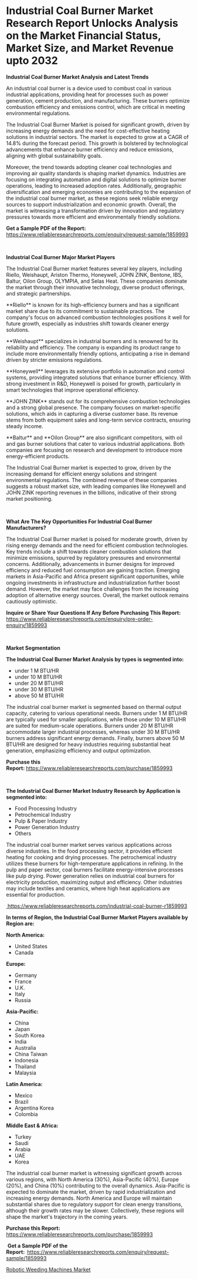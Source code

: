 <p><h1>Industrial Coal Burner Market Research Report Unlocks Analysis on the Market Financial Status, Market Size, and Market Revenue upto 2032</h1></p><p><strong>Industrial Coal Burner Market Analysis and Latest Trends</strong></p>
<p><p>An industrial coal burner is a device used to combust coal in various industrial applications, providing heat for processes such as power generation, cement production, and manufacturing. These burners optimize combustion efficiency and emissions control, which are critical in meeting environmental regulations.</p><p>The Industrial Coal Burner Market is poised for significant growth, driven by increasing energy demands and the need for cost-effective heating solutions in industrial sectors. The market is expected to grow at a CAGR of 14.8% during the forecast period. This growth is bolstered by technological advancements that enhance burner efficiency and reduce emissions, aligning with global sustainability goals. </p><p>Moreover, the trend towards adopting cleaner coal technologies and improving air quality standards is shaping market dynamics. Industries are focusing on integrating automation and digital solutions to optimize burner operations, leading to increased adoption rates. Additionally, geographic diversification and emerging economies are contributing to the expansion of the industrial coal burner market, as these regions seek reliable energy sources to support industrialization and economic growth. Overall, the market is witnessing a transformation driven by innovation and regulatory pressures towards more efficient and environmentally friendly solutions.</p></p>
<p><strong>Get a Sample PDF of the Report:&nbsp;</strong> <a href="https://www.reliableresearchreports.com/enquiry/request-sample/1859993?utm_campaign=2330&utm_medium=2&utm_source=Github&utm_content=ia&utm_term=22022025&utm_id=industrial-coal-burner">https://www.reliableresearchreports.com/enquiry/request-sample/1859993</a></p>
<p>&nbsp;</p>
<p><strong>Industrial Coal Burner Major Market Players</strong></p>
<p><p>The Industrial Coal Burner market features several key players, including Riello, Weishaupt, Ariston Thermo, Honeywell, JOHN ZINK, Bentone, IBS, Baltur, Oilon Group, OLYMPIA, and Selas Heat. These companies dominate the market through their innovative technology, diverse product offerings, and strategic partnerships.</p><p>**Riello** is known for its high-efficiency burners and has a significant market share due to its commitment to sustainable practices. The company's focus on advanced combustion technologies positions it well for future growth, especially as industries shift towards cleaner energy solutions.</p><p>**Weishaupt** specializes in industrial burners and is renowned for its reliability and efficiency. The company is expanding its product range to include more environmentally friendly options, anticipating a rise in demand driven by stricter emissions regulations. </p><p>**Honeywell** leverages its extensive portfolio in automation and control systems, providing integrated solutions that enhance burner efficiency. With strong investment in R&D, Honeywell is poised for growth, particularly in smart technologies that improve operational efficiency.</p><p>**JOHN ZINK** stands out for its comprehensive combustion technologies and a strong global presence. The company focuses on market-specific solutions, which aids in capturing a diverse customer base. Its revenue stems from both equipment sales and long-term service contracts, ensuring steady income.</p><p>**Baltur** and **Oilon Group** are also significant competitors, with oil and gas burner solutions that cater to various industrial applications. Both companies are focusing on research and development to introduce more energy-efficient products.</p><p>The Industrial Coal Burner market is expected to grow, driven by the increasing demand for efficient energy solutions and stringent environmental regulations. The combined revenue of these companies suggests a robust market size, with leading companies like Honeywell and JOHN ZINK reporting revenues in the billions, indicative of their strong market positioning.</p></p>
<p>&nbsp;</p>
<p><strong>What Are The Key Opportunities For Industrial Coal Burner Manufacturers?</strong></p>
<p><p>The Industrial Coal Burner market is poised for moderate growth, driven by rising energy demands and the need for efficient combustion technologies. Key trends include a shift towards cleaner combustion solutions that minimize emissions, spurred by regulatory pressures and environmental concerns. Additionally, advancements in burner designs for improved efficiency and reduced fuel consumption are gaining traction. Emerging markets in Asia-Pacific and Africa present significant opportunities, while ongoing investments in infrastructure and industrialization further boost demand. However, the market may face challenges from the increasing adoption of alternative energy sources. Overall, the market outlook remains cautiously optimistic.</p></p>
<p><strong>Inquire or Share Your Questions If Any Before Purchasing This Report:</strong> <a href="https://www.reliableresearchreports.com/enquiry/pre-order-enquiry/1859993?utm_campaign=2330&utm_medium=2&utm_source=Github&utm_content=ia&utm_term=22022025&utm_id=industrial-coal-burner">https://www.reliableresearchreports.com/enquiry/pre-order-enquiry/1859993</a></p>
<p>&nbsp;</p>
<p><strong>Market Segmentation</strong></p>
<p><strong>The Industrial Coal Burner Market Analysis by types is segmented into:</strong></p>
<p><ul><li>under 1 M BTU/HR</li><li>under 10 M BTU/HR</li><li>under 20 M BTU/HR</li><li>under 30 M BTU/HR</li><li>above 50 M BTU/HR</li></ul></p>
<p><p>The industrial coal burner market is segmented based on thermal output capacity, catering to various operational needs. Burners under 1 M BTU/HR are typically used for smaller applications, while those under 10 M BTU/HR are suited for medium-scale operations. Burners under 20 M BTU/HR accommodate larger industrial processes, whereas under 30 M BTU/HR burners address significant energy demands. Finally, burners above 50 M BTU/HR are designed for heavy industries requiring substantial heat generation, emphasizing efficiency and output optimization.</p></p>
<p><strong>Purchase this Report:&nbsp;</strong><a href="https://www.reliableresearchreports.com/purchase/1859993?utm_campaign=2330&utm_medium=2&utm_source=Github&utm_content=ia&utm_term=22022025&utm_id=industrial-coal-burner">https://www.reliableresearchreports.com/purchase/1859993</a></p>
<p>&nbsp;</p>
<p><strong>The Industrial Coal Burner Market Industry Research by Application is segmented into:</strong></p>
<p><ul><li>Food Processing Industry</li><li>Petrochemical Industry</li><li>Pulp & Paper Industry</li><li>Power Generation Industry</li><li>Others</li></ul></p>
<p><p>The industrial coal burner market serves various applications across diverse industries. In the food processing sector, it provides efficient heating for cooking and drying processes. The petrochemical industry utilizes these burners for high-temperature applications in refining. In the pulp and paper sector, coal burners facilitate energy-intensive processes like pulp drying. Power generation relies on industrial coal burners for electricity production, maximizing output and efficiency. Other industries may include textiles and ceramics, where high heat applications are essential for production.</p></p>
<p><a href="https://www.reliableresearchreports.com/industrial-coal-burner-r1859993?utm_campaign=2330&utm_medium=2&utm_source=Github&utm_content=ia&utm_term=22022025&utm_id=industrial-coal-burner">&nbsp;https://www.reliableresearchreports.com/industrial-coal-burner-r1859993</a></p>
<p><strong>In terms of Region, the Industrial Coal Burner Market Players available by Region are:</strong></p>
<p>
    <p> <strong> North America: </strong>
        <ul>
            <li>United States</li>
            <li>Canada</li>
        </ul>
        </p> 
    <p> <strong> Europe: </strong>
        <ul>
            <li>Germany</li>
            <li>France</li>
            <li>U.K.</li>
            <li>Italy</li>
            <li>Russia</li>
        </ul>
        </p> 
    <p> <strong> Asia-Pacific: </strong>
        <ul>
            <li>China</li>
            <li>Japan</li>
            <li>South Korea</li>
            <li>India</li>
            <li>Australia</li>
            <li>China Taiwan</li>
            <li>Indonesia</li>
            <li>Thailand</li>
            <li>Malaysia</li>
        </ul>
        </p> 
    <p> <strong> Latin America: </strong>
        <ul>
            <li>Mexico</li>
            <li>Brazil</li>
            <li>Argentina Korea</li>
            <li>Colombia</li>
        </ul>
        </p> 
    <p> <strong> Middle East & Africa: </strong>
        <ul>
            <li>Turkey</li>
            <li>Saudi</li>
            <li>Arabia</li>
            <li>UAE</li>
            <li>Korea</li>
        </ul>
    </p>
    </p>
<p><p>The industrial coal burner market is witnessing significant growth across various regions, with North America (30%), Asia-Pacific (40%), Europe (20%), and China (10%) contributing to the overall dynamics. Asia-Pacific is expected to dominate the market, driven by rapid industrialization and increasing energy demands. North America and Europe will maintain substantial shares due to regulatory support for clean energy transitions, although their growth rates may be slower. Collectively, these regions will shape the market's trajectory in the coming years.</p></p>
<p><strong>Purchase this Report: </strong><a href="https://www.reliableresearchreports.com/purchase/1859993?utm_campaign=2330&utm_medium=2&utm_source=Github&utm_content=ia&utm_term=22022025&utm_id=industrial-coal-burner">https://www.reliableresearchreports.com/purchase/1859993</a></p>
<p>&nbsp;<strong>Get a Sample PDF of the Report:&nbsp;&nbsp;</strong><a href="https://www.reliableresearchreports.com/enquiry/request-sample/1859993?utm_campaign=2330&utm_medium=2&utm_source=Github&utm_content=ia&utm_term=22022025&utm_id=industrial-coal-burner">https://www.reliableresearchreports.com/enquiry/request-sample/1859993</a></p>
<p><strong></strong></p>
<p><p><a href="https://github.com/ulyssacrayne00231/Market-Research-Report-List-1/blob/main/robotic-weeding-machines-market.md?utm_campaign=2330&utm_medium=2&utm_source=Github&utm_content=ia&utm_term=22022025&utm_id=industrial-coal-burner">Robotic Weeding Machines Market</a></p></p>